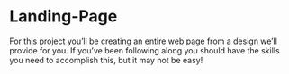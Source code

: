 # Landing-Page
For this project you’ll be creating an entire web page from a design we’ll provide for you. If you’ve been following along you should have the skills you need to accomplish this, but it may not be easy!